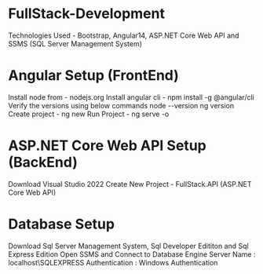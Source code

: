 # FullStack-Development
Technologies Used - Bootstrap, Angular14, ASP.NET Core Web API and SSMS (SQL Server Management System)

# Angular Setup (FrontEnd)
Install node from - nodejs.org
Install angular cli -  npm install -g @angular/cli
Verify the versions using below commands
node --version
ng version
Create project - ng new <app-name> 
Run Project - ng serve -o

# ASP.NET Core Web API Setup (BackEnd)
Download Visual Studio 2022
Create New Project - FullStack.API (ASP.NET Core Web API) 

# Database Setup
Download Sql Server Management System, Sql Developer Edititon and Sql Express Edition
Open SSMS and Connect to Database Engine
Server Name : localhost\SQLEXPRESS
Authentication : Windows Authentication
